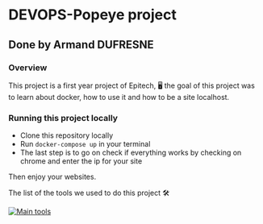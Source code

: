 # DEVOPS-Popeye project

## Done by Armand DUFRESNE

### Overview

This project is a first year project of Epitech, :desktop_computer:
the goal of this project was to learn about docker, how to use it and how to be a site localhost.<br>

### Running this project locally

* Clone this repository locally
* Run `docker-compose up` in your terminal
* The last step is to go on check if everything works by checking on chrome and enter the ip for your site

Then enjoy your websites.<br>

The list of the tools we used to do this project :hammer_and_wrench:<br>

[![Main tools](https://skillicons.dev/icons?i=c,vscode,github,md&perline=9)](https://github.com/tandpfun/skill-icons)